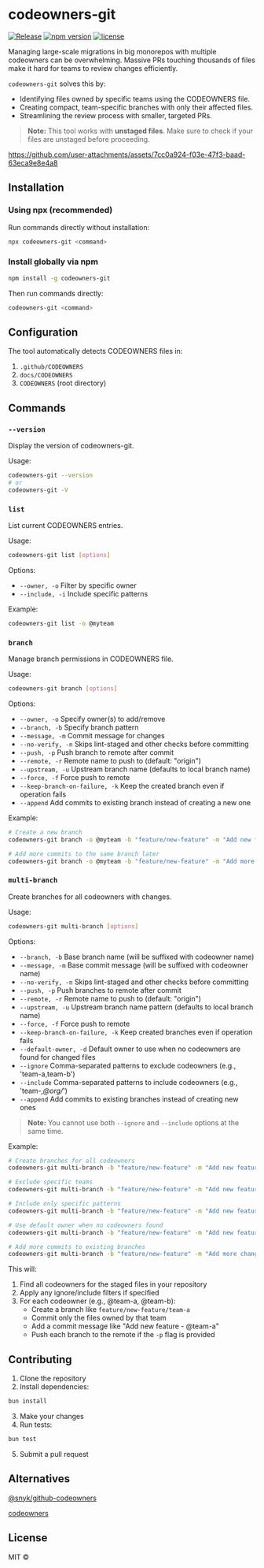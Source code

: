 # codeowners-git

[![Release](https://github.com/hemandev/codeowners-git/actions/workflows/release.yml/badge.svg)](https://github.com/hemandev/codeowners-git/actions/workflows/release.yml)
[![npm version](https://img.shields.io/npm/v/codeowners-git)](https://www.npmjs.com/package/codeowners-git)
[![license](https://img.shields.io/npm/l/codeowners-git)](LICENSE)

Managing large-scale migrations in big monorepos with multiple codeowners can be overwhelming. Massive PRs touching thousands of files make it hard for teams to review changes efficiently.

`codeowners-git` solves this by:

- Identifying files owned by specific teams using the CODEOWNERS file.
- Creating compact, team-specific branches with only their affected files.
- Streamlining the review process with smaller, targeted PRs.

> **Note:** This tool works with **unstaged files**. Make sure to check if your files are unstaged before proceeding.

https://github.com/user-attachments/assets/7cc0a924-f03e-47f3-baad-63eca9e8e4a8

## Installation

### Using npx (recommended)

Run commands directly without installation:

```bash
npx codeowners-git <command>
```

### Install globally via npm

```bash
npm install -g codeowners-git
```

Then run commands directly:

```bash
codeowners-git <command>
```

## Configuration

The tool automatically detects CODEOWNERS files in:

1. `.github/CODEOWNERS`
2. `docs/CODEOWNERS`
3. `CODEOWNERS` (root directory)

## Commands

### `--version`

Display the version of codeowners-git.

Usage:

```bash
codeowners-git --version
# or
codeowners-git -V
```

### `list`

List current CODEOWNERS entries.

Usage:

```bash
codeowners-git list [options]
```

Options:

- `--owner, -o` Filter by specific owner
- `--include, -i` Include specific patterns

Example:

```bash
codeowners-git list -o @myteam
```

### `branch`

Manage branch permissions in CODEOWNERS file.

Usage:

```bash
codeowners-git branch [options]
```

Options:

- `--owner, -o` Specify owner(s) to add/remove
- `--branch, -b` Specify branch pattern
- `--message, -m` Commit message for changes
- `--no-verify, -n` Skips lint-staged and other checks before committing
- `--push, -p` Push branch to remote after commit
- `--remote, -r` Remote name to push to (default: "origin")
- `--upstream, -u` Upstream branch name (defaults to local branch name)
- `--force, -f` Force push to remote
- `--keep-branch-on-failure, -k` Keep the created branch even if operation fails
- `--append` Add commits to existing branch instead of creating a new one

Example:

```bash
# Create a new branch
codeowners-git branch -o @myteam -b "feature/new-feature" -m "Add new feature" -p

# Add more commits to the same branch later
codeowners-git branch -o @myteam -b "feature/new-feature" -m "Add more changes" --append -p
```

### `multi-branch`

Create branches for all codeowners with changes.

Usage:

```bash
codeowners-git multi-branch [options]
```

Options:

- `--branch, -b` Base branch name (will be suffixed with codeowner name)
- `--message, -m` Base commit message (will be suffixed with codeowner name)
- `--no-verify, -n` Skips lint-staged and other checks before committing
- `--push, -p` Push branches to remote after commit
- `--remote, -r` Remote name to push to (default: "origin")
- `--upstream, -u` Upstream branch name pattern (defaults to local branch name)
- `--force, -f` Force push to remote
- `--keep-branch-on-failure, -k` Keep created branches even if operation fails
- `--default-owner, -d` Default owner to use when no codeowners are found for changed files
- `--ignore` Comma-separated patterns to exclude codeowners (e.g., 'team-a,team-b')
- `--include` Comma-separated patterns to include codeowners (e.g., 'team-_,@org/_')
- `--append` Add commits to existing branches instead of creating new ones

> **Note:** You cannot use both `--ignore` and `--include` options at the same time.

Example:

```bash
# Create branches for all codeowners
codeowners-git multi-branch -b "feature/new-feature" -m "Add new feature" -p

# Exclude specific teams
codeowners-git multi-branch -b "feature/new-feature" -m "Add new feature" --ignore "@ce-orca,@ce-ece"

# Include only specific patterns
codeowners-git multi-branch -b "feature/new-feature" -m "Add new feature" --include "@team-*"

# Use default owner when no codeowners found
codeowners-git multi-branch -b "feature/new-feature" -m "Add new feature" -d "@default-team"

# Add more commits to existing branches
codeowners-git multi-branch -b "feature/new-feature" -m "Add more changes" --append -p
```

This will:

1. Find all codeowners for the staged files in your repository
2. Apply any ignore/include filters if specified
3. For each codeowner (e.g., @team-a, @team-b):
   - Create a branch like `feature/new-feature/team-a`
   - Commit only the files owned by that team
   - Add a commit message like "Add new feature - @team-a"
   - Push each branch to the remote if the `-p` flag is provided

## Contributing

1. Clone the repository
2. Install dependencies:

```bash
bun install
```

3. Make your changes
4. Run tests:

```bash
bun test
```

5. Submit a pull request

## Alternatives

[@snyk/github-codeowners](https://github.com/snyk/github-codeowners)

[codeowners](https://github.com/beaugunderson/codeowners)

## License

MIT ©
